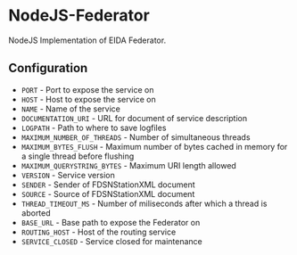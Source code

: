 # NodeJS-Federator
NodeJS Implementation of EIDA Federator.

## Configuration

* `PORT` - Port to expose the service on
* `HOST` - Host to expose the service on
* `NAME` - Name of the service
* `DOCUMENTATION_URI` - URL for document of service description
* `LOGPATH` - Path to where to save logfiles
* `MAXIMUM_NUMBER_OF_THREADS` - Number of simultaneous threads
* `MAXIMUM_BYTES_FLUSH` - Maximum number of bytes cached in memory for a single thread before flushing
* `MAXIMUM_QUERYSTRING_BYTES` - Maximum URI length allowed
* `VERSION` - Service version
* `SENDER` - Sender of FDSNStationXML document
* `SOURCE` - Source of FDSNStationXML document
* `THREAD_TIMEOUT_MS` - Number of miliseconds after which a thread is aborted
* `BASE_URL` - Base path to expose the Federator on
* `ROUTING_HOST` - Host of the routing service
* `SERVICE_CLOSED` - Service closed for maintenance
